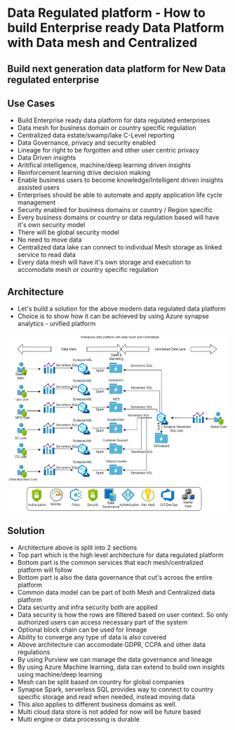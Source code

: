 # Data Regulated platform - How to build Enterprise ready Data Platform with Data mesh and Centralized

## Build next generation data platform for New Data regulated enterprise

## Use Cases

- Build Enterprise ready data platform for data regulated enterprises
- Data mesh for business domain or country specific regulation
- Centralized data estate/swamp/lake C-Level reporting
- Data Governance, privacy and security enabled
- Lineage for right to be forgotten and other user centric privacy
- Data Driven insights
- Aritifical intelligence, machine/deep learning driven insights
- Reinforcement learning drive decision making
- Enable business users to become knowledge/Intelligent driven insights assisted users
- Enterprises should be able to automate and apply application life cycle management
- Security enabled for business domains or country / Region specific
- Every business domains or country or data regulation based will have it's own security model
- There will be global security model
- No need to move data
- Centralized data lake can connect to individual Mesh storage as linked service to read data
- Every data mesh will have it's own storage and execution to accomodate mesh or country specific regulation

## Architecture

- Let's build a solution for the above modern data regulated data platform
- Choice is to show how it can be achieved by using Azure synapse analytics - unified platform

![Architecture](https://github.com/balakreshnan/Samples2022/blob/main/DataPlatform/images/aifabmesh-Page-2.jpg "Architecture")

## Solution

- Architecture above is split into 2 sections
- Top part which is the high level architecture for data regulated platform
- Bottom part is the common services that each mesh/centralized platform will follow
- Bottom part is also the data governance that cut's across the entire platform
- Common data model can be part of both Mesh and Centralized data platform
- Data security and infra security both are applied
- Data security is how the rows are filtered based on user context. So only authorized users can access necessary part of the system
- Optional block chain can be used for lineage
- Ability to converge any type of data is also covered
- Above architecture can accomodate GDPR, CCPA and other data regulations
- By using Purview we can manage the data governance and lineage
- By using Azure Machine learning, data can extend to build own insights using machine/deep learning
- Mesh can be split based on country for global companies
- Synapse Spark, serverless SQL provides way to connect to country specific storage and read when needed, instead moving data
- This also applies to different business domains as well.
- Multi cloud data store is not added for now will be future based
- Multi engine or data processing is durable